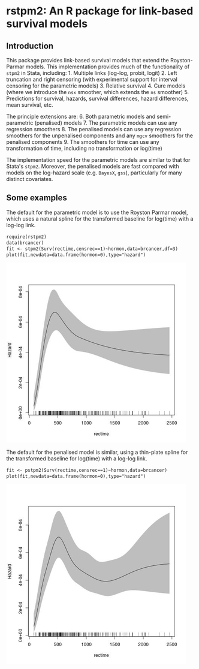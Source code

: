 rstpm2: An R package for link-based survival models
===================================================


Introduction
-----------

This package provides link-based survival models that extend the Royston-Parmar models. This implementation provides much of the functionality of `stpm2` in Stata, including:
    1. Multiple links (log-log, probit, logit)
	2. Left truncation and right censoring (with experimental support for interval censoring for the parametric models)
	3. Relative survival
	4. Cure models (where we introduce the `nsx` smoother, which extends the `ns` smoother)
	5. Predictions for survival, hazards, survival differences, hazard differences, mean survival, etc.

The principle extensions are:
    6. Both parametric models and semi-parametric (penalised) models
    7. The parametric models can use any regression smoothers
	8. The penalised models can use any regression smoothers for the unpenalised components and any `mgcv` smoothers for the penalised components
	9. The smoothers for time can use any transformation of time, including no transformation or log(time)

The implementation speed for the parametric models are similar to that for Stata's `stpm2`. Moreover, the penalised models are fast compared with models on the log-hazard scale (e.g. `BayesX`, `gss`), particularly for many distinct covariates.


Some examples
-------------

<!--
require(rstpm2)
data(brcancer)
fit <- stpm2(Surv(rectime,censrec==1)~hormon,data=brcancer,df=3) jpeg(filename="~/src/R/rstpm2/inst/fig1-README.md.jpg") plot(fit,newdata=data.frame(hormon=0),type="hazard")
dev.off()
-->

The default for the parametric model is to use the Royston Parmar model, which uses a natural spline for the transformed baseline for log(time) with a log-log link. 

```
require(rstpm2)
data(brcancer)
fit <- stpm2(Surv(rectime,censrec==1)~hormon,data=brcancer,df=3)
plot(fit,newdata=data.frame(hormon=0),type="hazard")
```

<!--img src="inst/fig1-README.md.jpg" alt="(Hazard plot)" style="width:304px;height:228px;"-->
<img src="inst/fig1-README.md.jpg" alt="(Hazard plot)">

The default for the penalised model is similar, using a thin-plate spline for the transformed baseline for log(time) with a log-log link. 

<!--
fit <- pstpm2(Surv(rectime,censrec==1)~hormon,data=brcancer)
jpeg(filename="~/src/R/rstpm2/inst/fig2-README.md.jpg")
plot(fit,newdata=data.frame(hormon=0),type="hazard")
dev.off()
-->

```
fit <- pstpm2(Surv(rectime,censrec==1)~hormon,data=brcancer)
plot(fit,newdata=data.frame(hormon=0),type="hazard")
```

<img src="inst/fig2-README.md.jpg" alt="(Hazard plot 2)">
